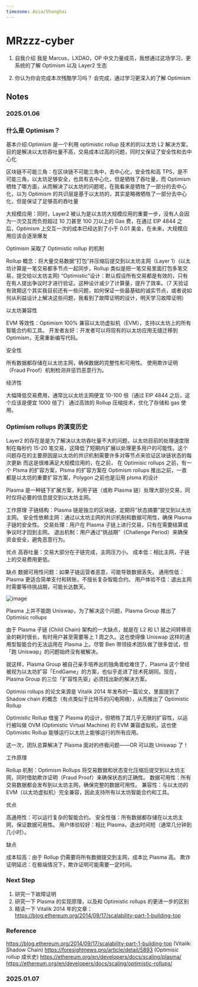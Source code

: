 ```yaml
---
timezone: Asia/Shanghai
---
```



# MRzzz-cyber

1. 自我介绍
我是 Marcus，LXDAO，OP 中文力量成员，我想通过这场学习，更系统的了解 Optimism 以及 Layer2 生态


2. 你认为你会完成本次残酷学习吗？
会完成，通过学习更深入的了解 Optimism

## Notes

<!-- Content_START -->

### 2025.01.06

### 什么是 Optimism？

基本介绍:Optimism 是一个利用 optimistic rollup 技术的的以太坊 L2 解决方案，目的是解决以太坊吞吐量不高，交易成本过高的问题，同时又保证了安全性和去中心化

区块链不可能三角：在区块链不可能三角中，去中心化，安全性和高 TPS，是不可能三角，以太坊足够安全，也具有去中心化，但是牺牲了吞吐量，而 Optimism 牺牲了哪方面，从而解决了以太坊的问题呢，在我看来是牺牲了一部分的去中心化，以为 Optimism 的共识层是基于以太坊的，其实是略微牺牲了一部分去中心化，但是保证了足够高的吞吐量

大规模应用：同时，Layer2 被认为是以太坊大规模应用的重要一步，没有人会因为一次交互而负担超过 10 刀甚至 100 刀以上的 Gas 费，在通过 EIP 4844 之后，Optimism 上交互一次的成本已经达到了小于 0.01 美金，在未来，大规模应用应该会逐渐爆发

Optimism 采取了 Optimistic rollup 的机制

Rollup 概念：将大量交易数据“打包”并压缩后提交到以太坊主网（Layer 1）(以太坊计算是一笔交易都多节点一起同步，Rollup 类似是把一笔交易里面打包多笔交易，提交给以太坊主网)
“Optimistic”设计：默认假设所有交易都是有效的，只有在有人提出争议时才进行验证。这种设计减少了计算量，提升了效率。（7 天验证有效期这个其实我目前还有一些问题，如何保证一些最基础的诚实节点，或者说如何从利益设计上解决这些问题，我看到了故障证明的设计，明天学习故障证明）

以太坊兼容性

EVM 等效性：Optimism 100% 兼容以太坊虚拟机（EVM），支持以太坊上的所有智能合约和工具。
开发者友好：开发者可以将现有的以太坊应用无缝迁移到 Optimism，无需重新编写代码。

安全性

所有数据都存储在以太坊主网，确保数据的完整性和可用性。
使用欺诈证明（Fraud Proof）机制检测并惩罚恶意行为。

经济性

大幅降低交易费用，通常比以太坊主网便宜 10-100 倍（通过 EIP 4844 之后，这个应该是便宜 1000 倍了）
通过高效的 Rollup 压缩技术，优化了存储和 gas 使用。




### Optimism rollups 的演变历史
Layer2 的存在是是为了解决以太坊吞吐量不大的问题，以太坊目前的处理速度限制在每秒约 15-20 笔交易，这降低了短期内扩展以处理更多用户的可能性。这个问题存在的主要原因是以太坊的共识机制需要许多对等节点来验证区块链状态的每次更新
而这是很难满足大规模应用的，在之前，
在 Optimisic rollups 之前，有一个 Plsma 的扩容方案，Plsma 的扩容方案在 Optimism rollups 推出之前，一直都是以太坊的重要扩容方案，Polygon 之前也是沿用 plsma 的设计

Plasma 是一种链下扩展方案，利用子链（或称 Plasma 链）处理大部分交易，同时仅将必要的信息提交到以太坊主网。

工作原理
子链结构：Plasma 链是独立的区块链，定期将“状态摘要”提交到以太坊主网。
安全性依赖主网：通过以太坊主网的共识机制和数据可用性，确保 Plasma 子链的安全性。
交易处理：用户在 Plasma 子链上进行交易，只有在需要结算或争议时才回到主网。
退出机制：用户通过“挑战期”（Challenge Period）来确保资金安全，避免恶意行为。

优点
高吞吐量：交易大部分在子链完成，主网压力小。
成本低：相比主网，子链上的交易费用更低。

缺点
数据可用性问题：如果子链运营者恶意，可能导致数据丢失。
通用性低：Plasma 更适合简单支付和转账，不擅长复杂智能合约。
用户体验不佳：退出主网时需要等待挑战期，可能长达数天。


![image](https://github.com/user-attachments/assets/e86821bd-6509-464a-8df9-9cf48604ddcf)

Plasma 上并不能跑 Uniswap，为了解决这个问题，Plasma Group 推出了 Optimisic rollups

由于 Plasma 子链 (Child Chain) 架构的一大缺点，就是在 L2 和 L1 层之间转移资金的耗时很长，有时用户甚至需要等上 1 周之久。这也使得像 Uniswap 这样的通用型智能合约无法运用在 Plasma 上。尽管 Ben 带领技术团队做了很多尝试，但「跑 Uniswap」的问题始终没有被解决。

就这样，Plasma Group 被自己亲手培养出的独角兽给难住了，Plasma 这个曾经被视为以太坊扩容「EndGame」的方案，也似乎走进了技术死胡同。现在，Plasma Group 的三位「扩容性先驱」必须找出新的解决方案。

Optimisi rollups 的论文来源是 Vitalik 2014 年发布的一篇论文，里面提到了 Shadow chain 的概念（有点类似于比特币的闪电网络），从而推出了 Optimistic Rollup

Optimistic Rollup 借鉴了 Plasma 的设计，但牺牲了其几乎无限的扩容性，以运行被叫做 OVM (Optimistic Virtual Machine) 的 EVM 兼容虚拟机，这也使 Optimistic Rollup 能够运行以太坊上能够运行的所有应用。

这一次，团队总算解决了 Plasma 面对的终极问题——OR 可以跑 Uniswap 了！


工作原理

Rollup 机制：Optimism Rollups 将交易数据和状态变化压缩后提交到以太坊主网，同时借助欺诈证明（Fraud Proof）来确保状态的正确性。
数据可用性：所有交易数据都会发布到以太坊主网，确保完整的数据可用性。
兼容性：与以太坊的 EVM（以太坊虚拟机）完全兼容，因此支持所有以太坊智能合约和工具。

优点

高通用性：可以运行复杂的智能合约。
安全性强：所有数据都存储在以太坊主网，保证数据可用性。
用户体验较好：相比 Plasma，退出时间短（通常几分钟到几小时）。

缺点

成本较高：由于 Rollup 仍需要将所有数据提交到主网，成本比 Plasma 高。
欺诈证明延迟：在极端情况下，欺诈证明可能需要一定时间。


### Next Step
1. 研究一下故障证明
2. 研究一下 Plasma 的实现原理，以及和 Optimistic rollups 的更进一步的区别
3. 精读一下 Vitalik 2014 年的文章：https://blog.ethereum.org/2014/09/17/scalability-part-1-building-top


### Reference
https://blog.ethereum.org/2014/09/17/scalability-part-1-building-top (Vitalik: Shadow Chain)
https://foresightnews.pro/article/detail/5893 (Optimisic rollup 成长史)
https://ethereum.org/en/developers/docs/scaling/plasma/
https://ethereum.org/en/developers/docs/scaling/optimistic-rollups/


### 2025.01.07

<!-- Content_END -->
